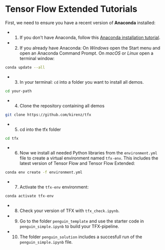 # Tensor Flow Extended Tutorials

First, we need to ensure you have a recent version of **Anaconda** installed: 

- 1. If you don't have Anaconda, follow this [Anaconda installation tutorial](https://kirenz.github.io/codelabs/codelabs/anaconda-install/#0). 

- 2. If you already have Anaconda: On *Windows* open the Start menu and open an Anaconda Command Prompt. On *macOS* or *Linux* open a terminal window:


```bash
conda update --all
```

- 3. In your terminal: `cd` into a folder you want to install all demos.

```bash
cd your-path
```


- 4. Clone the repository containing all demos

```bash
git clone https://github.com/kirenz/tfx
```

- 5. cd into the tfx folder

```bash
cd tfx
```

- 6. Now we install all needed Python libraries from the `environment.yml` file to create a virtual environment named `tfx-env`. This includes the latest version of Tensor Flow and Tensor Flow Extended: 

```bash
conda env create -f environment.yml
```

- 7. Activate the `tfx-env` environment:

```bash
conda activate tfx-env
```

- 8. Check your version of TFX with `tfx_check.ipynb`.

- 9. Go to the folder `penguin_template` and use the starter code in `penguin_simple.ipynb` to build your TFX-pipeline.

- 10. The folder `penguin_solution` includes a succesfull run of the `penguin_simple.ipynb` file. 

